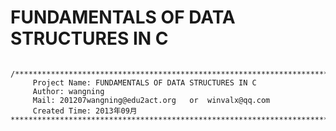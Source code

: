 FUNDAMENTALS OF DATA STRUCTURES IN C
====================
<pre><code>
/*************************************************************************
	 Project Name: FUNDAMENTALS OF DATA STRUCTURES IN C
	 Author: wangning
	 Mail: 201207wangning@edu2act.org	or	winvalx@qq.com
	 Created Time: 2013年09月
************************************************************************/
</code></pre>
